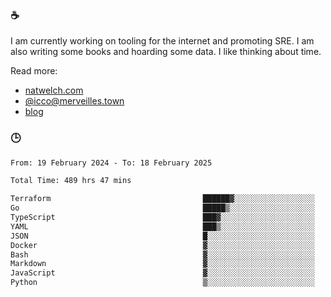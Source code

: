 ### ☕

I am currently working on tooling for the internet and promoting SRE. I am also writing some books and hoarding some data. I like thinking about time. 

Read more:

 - [natwelch.com](https://natwelch.com)
 - [@icco@merveilles.town](https://merveilles.town/@icco)
 - [blog](https://writing.natwelch.com)

### 🕒

<!--START_SECTION:waka-->

```txt
From: 19 February 2024 - To: 18 February 2025

Total Time: 489 hrs 47 mins

Terraform                                  ██████▓░░░░░░░░░░░░░░░░░░   26.24 %
Go                                         █████▒░░░░░░░░░░░░░░░░░░░   20.95 %
TypeScript                                 ███▓░░░░░░░░░░░░░░░░░░░░░   15.05 %
YAML                                       ███▒░░░░░░░░░░░░░░░░░░░░░   13.25 %
JSON                                       █░░░░░░░░░░░░░░░░░░░░░░░░   04.59 %
Docker                                     ▓░░░░░░░░░░░░░░░░░░░░░░░░   03.00 %
Bash                                       ▓░░░░░░░░░░░░░░░░░░░░░░░░   02.92 %
Markdown                                   ▓░░░░░░░░░░░░░░░░░░░░░░░░   02.23 %
JavaScript                                 ▓░░░░░░░░░░░░░░░░░░░░░░░░   02.06 %
Python                                     ▒░░░░░░░░░░░░░░░░░░░░░░░░   01.56 %
```

<!--END_SECTION:waka-->
